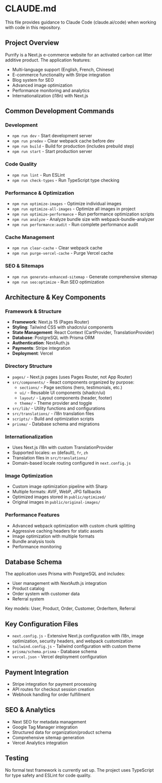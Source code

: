 # CLAUDE.md

This file provides guidance to Claude Code (claude.ai/code) when working with code in this repository.

## Project Overview

Purrify is a Next.js e-commerce website for an activated carbon cat litter additive product. The application features:

- Multi-language support (English, French, Chinese)
- E-commerce functionality with Stripe integration
- Blog system for SEO
- Advanced image optimization
- Performance monitoring and analytics
- Internationalization (i18n) with Next.js

## Common Development Commands

### Development
- `npm run dev` - Start development server
- `npm run predev` - Clear webpack cache before dev
- `npm run build` - Build for production (includes prebuild step)
- `npm run start` - Start production server

### Code Quality
- `npm run lint` - Run ESLint
- `npm run check-types` - Run TypeScript type checking

### Performance & Optimization
- `npm run optimize-images` - Optimize individual images
- `npm run optimize-all-images` - Optimize all images in project
- `npm run optimize-performance` - Run performance optimization scripts
- `npm run analyze` - Analyze bundle size with webpack-bundle-analyzer
- `npm run performance:audit` - Run complete performance audit

### Cache Management
- `npm run clear-cache` - Clear webpack cache
- `npm run purge-vercel-cache` - Purge Vercel cache

### SEO & Sitemaps
- `npm run generate-enhanced-sitemap` - Generate comprehensive sitemap
- `npm run seo:optimize` - Run SEO optimization

## Architecture & Key Components

### Framework & Structure
- **Framework**: Next.js 15 (Pages Router)
- **Styling**: Tailwind CSS with shadcn/ui components
- **State Management**: React Context (CartProvider, TranslationProvider)
- **Database**: PostgreSQL with Prisma ORM
- **Authentication**: NextAuth.js
- **Payments**: Stripe integration
- **Deployment**: Vercel

### Directory Structure
- `pages/` - Next.js pages (uses Pages Router, not App Router)
- `src/components/` - React components organized by purpose:
  - `sections/` - Page sections (hero, testimonials, etc.)
  - `ui/` - Reusable UI components (shadcn/ui)
  - `layout/` - Layout components (header, footer)
  - `theme/` - Theme provider and toggle
- `src/lib/` - Utility functions and configurations
- `src/translations/` - i18n translation files
- `scripts/` - Build and optimization scripts
- `prisma/` - Database schema and migrations

### Internationalization
- Uses Next.js i18n with custom TranslationProvider
- Supported locales: `en` (default), `fr`, `zh`
- Translation files in `src/translations/`
- Domain-based locale routing configured in `next.config.js`

### Image Optimization
- Custom image optimization pipeline with Sharp
- Multiple formats: AVIF, WebP, JPG fallbacks
- Optimized images stored in `public/optimized/`
- Original images in `public/original-images/`

### Performance Features
- Advanced webpack optimization with custom chunk splitting
- Aggressive caching headers for static assets
- Image optimization with multiple formats
- Bundle analysis tools
- Performance monitoring

## Database Schema
The application uses Prisma with PostgreSQL and includes:
- User management with NextAuth.js integration
- Product catalog
- Order system with customer data
- Referral system

Key models: User, Product, Order, Customer, OrderItem, Referral

## Key Configuration Files
- `next.config.js` - Extensive Next.js configuration with i18n, image optimization, security headers, and webpack customization
- `tailwind.config.js` - Tailwind configuration with custom theme
- `prisma/schema.prisma` - Database schema
- `vercel.json` - Vercel deployment configuration

## Payment Integration
- Stripe integration for payment processing
- API routes for checkout session creation
- Webhook handling for order fulfillment

## SEO & Analytics
- Next SEO for metadata management
- Google Tag Manager integration
- Structured data for organization/product schema
- Comprehensive sitemap generation
- Vercel Analytics integration

## Testing
No formal test framework is currently set up. The project uses TypeScript for type safety and ESLint for code quality.